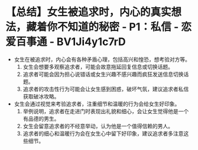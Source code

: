 # 【总结】女生被追求时，内心的真实想法，藏着你不知道的秘密 - P1：私信 - 恋爱百事通 - BV1Ji4y1c7rD

-   女生在被追求时，内心会有各种矛盾心理，包括高兴和惶恐，想考验对方等。
    1.  女生会想要多观察追求者，可能会故意拖延回复信息或切换话题。
    2.  追求者可能会因为担心说错话或女生兴趣不感兴趣而疯狂发送信息切换话题。
    3.  追求者的攻击性行为可能会让女生感到困惑，破坏气氛，建议追求者私信获取破冰攻略。
-   女生会通过视觉来考验追求者，注重细节和温暖的行为会给女生好印象。
    1.  举例说明，追求者在走进门时表现出礼貌和细心，会让女生觉得他是一个有品德的男生。
    2.  女生会留意追求者的不经意举动，认为他是一个值得信赖的男人。
    3.  追求者的细心和温暖行为会在女生心中留下好印象，建议追求者多注意这些细节。